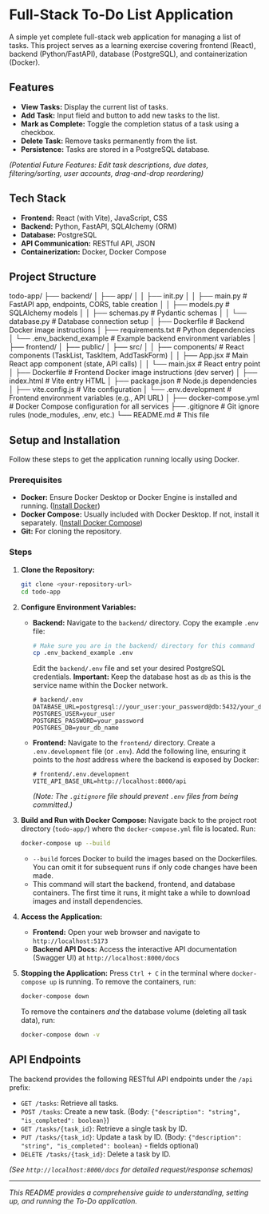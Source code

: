 # Full-Stack To-Do List Application

A simple yet complete full-stack web application for managing a list of tasks. This project serves as a learning exercise covering frontend (React), backend (Python/FastAPI), database (PostgreSQL), and containerization (Docker).

## Features

* **View Tasks:** Display the current list of tasks.
* **Add Task:** Input field and button to add new tasks to the list.
* **Mark as Complete:** Toggle the completion status of a task using a checkbox.
* **Delete Task:** Remove tasks permanently from the list.
* **Persistence:** Tasks are stored in a PostgreSQL database.

*(Potential Future Features: Edit task descriptions, due dates, filtering/sorting, user accounts, drag-and-drop reordering)*

## Tech Stack

* **Frontend:** React (with Vite), JavaScript, CSS
* **Backend:** Python, FastAPI, SQLAlchemy (ORM)
* **Database:** PostgreSQL
* **API Communication:** RESTful API, JSON
* **Containerization:** Docker, Docker Compose

## Project Structure


todo-app/
├── backend/
│   ├── app/
│   │   ├── init.py
│   │   ├── main.py         # FastAPI app, endpoints, CORS, table creation
│   │   ├── models.py       # SQLAlchemy models
│   │   ├── schemas.py      # Pydantic schemas
│   │   └── database.py     # Database connection setup
│   ├── Dockerfile          # Backend Docker image instructions
│   ├── requirements.txt    # Python dependencies
│   └── .env_backend_example # Example backend environment variables
│
├── frontend/
│   ├── public/
│   ├── src/
│   │   ├── components/     # React components (TaskList, TaskItem, AddTaskForm)
│   │   ├── App.jsx         # Main React app component (state, API calls)
│   │   └── main.jsx        # React entry point
│   ├── Dockerfile          # Frontend Docker image instructions (dev server)
│   ├── index.html          # Vite entry HTML
│   ├── package.json        # Node.js dependencies
│   ├── vite.config.js      # Vite configuration
│   └── .env.development    # Frontend environment variables (e.g., API URL)
│
├── docker-compose.yml      # Docker Compose configuration for all services
├── .gitignore              # Git ignore rules (node_modules, .env, etc.)
└── README.md               # This file


## Setup and Installation

Follow these steps to get the application running locally using Docker.

### Prerequisites

* **Docker:** Ensure Docker Desktop or Docker Engine is installed and running. ([Install Docker](https://docs.docker.com/get-docker/))
* **Docker Compose:** Usually included with Docker Desktop. If not, install it separately. ([Install Docker Compose](https://docs.docker.com/compose/install/))
* **Git:** For cloning the repository.

### Steps

1.  **Clone the Repository:**
    ```bash
    git clone <your-repository-url>
    cd todo-app
    ```

2.  **Configure Environment Variables:**

    * **Backend:** Navigate to the `backend/` directory. Copy the example `.env` file:
        ```bash
        # Make sure you are in the backend/ directory for this command
        cp .env_backend_example .env
        ```
        Edit the `backend/.env` file and set your desired PostgreSQL credentials. **Important:** Keep the database host as `db` as this is the service name within the Docker network.
        ```dotenv
        # backend/.env
        DATABASE_URL=postgresql://your_user:your_password@db:5432/your_db_name
        POSTGRES_USER=your_user
        POSTGRES_PASSWORD=your_password
        POSTGRES_DB=your_db_name
        ```

    * **Frontend:** Navigate to the `frontend/` directory. Create a `.env.development` file (or `.env`). Add the following line, ensuring it points to the *host* address where the backend is exposed by Docker:
        ```dotenv
        # frontend/.env.development
        VITE_API_BASE_URL=http://localhost:8000/api
        ```
        *(Note: The `.gitignore` file should prevent `.env` files from being committed.)*

3.  **Build and Run with Docker Compose:**
    Navigate back to the project root directory (`todo-app/`) where the `docker-compose.yml` file is located. Run:
    ```bash
    docker-compose up --build
    ```
    * `--build` forces Docker to build the images based on the Dockerfiles. You can omit it for subsequent runs if only code changes have been made.
    * This command will start the backend, frontend, and database containers. The first time it runs, it might take a while to download images and install dependencies.

4.  **Access the Application:**
    * **Frontend:** Open your web browser and navigate to `http://localhost:5173`
    * **Backend API Docs:** Access the interactive API documentation (Swagger UI) at `http://localhost:8000/docs`

5.  **Stopping the Application:**
    Press `Ctrl + C` in the terminal where `docker-compose up` is running. To remove the containers, run:
    ```bash
    docker-compose down
    ```
    To remove the containers *and* the database volume (deleting all task data), run:
    ```bash
    docker-compose down -v
    ```

## API Endpoints

The backend provides the following RESTful API endpoints under the `/api` prefix:

* `GET /tasks`: Retrieve all tasks.
* `POST /tasks`: Create a new task. (Body: `{"description": "string", "is_completed": boolean}`)
* `GET /tasks/{task_id}`: Retrieve a single task by ID.
* `PUT /tasks/{task_id}`: Update a task by ID. (Body: `{"description": "string", "is_completed": boolean}` - fields optional)
* `DELETE /tasks/{task_id}`: Delete a task by ID.

*(See `http://localhost:8000/docs` for detailed request/response schemas)*

---

*This README provides a comprehensive guide to understanding, setting up, and running the To-Do application.*